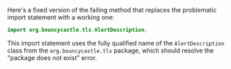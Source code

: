 Here's a fixed version of the failing method that replaces the problematic import statement with a working one:
```java
import org.bouncycastle.tls.AlertDescription;
```
This import statement uses the fully qualified name of the `AlertDescription` class from the `org.bouncycastle.tls` package, which should resolve the "package does not exist" error.